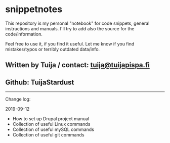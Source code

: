 # snippetnotes

This repository is my personal "notebook" for code snippets, general instructions and manuals. I'll try to add also the source for the code/information.

Feel free to use it, if you find it useful. Let me know if you find mistakes/typos or terribly outdated data/info.

## Written by Tuija / contact: tuija@tuijapispa.fi
## Github: TuijaStardust


*****
Change log:

2019-09-12

- How to set up Drupal project manual
- Collection of useful Linux commands
- Collection of useful mySQL commands
- Collection of useful git commands 
